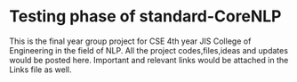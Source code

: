 # Testing phase of standard-CoreNLP
This is the final year group project for CSE 4th year JIS College of Engineering in the field of NLP.
All the project codes,files,ideas and updates would be posted here.
Important and relevant links would be attached in the Links file as well.
